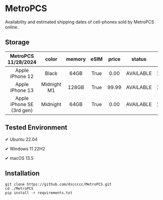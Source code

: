 # MetroPCS
Availability and estimated shipping dates of cell-phones sold by MetroPCS online.
## Storage
|MetroPCS 11/28/2024|color|memory|eSIM|price|status|shipping from|shipping to|
|:--:|:--:|:--:|:--:|:--:|:--:|:--:|:--:|
|Apple iPhone 12|Black|64GB|True|0.00|AVAILABLE|11/28/2024|12/02/2024|
|Apple iPhone 13|Midnight M1|128GB|True|99.99|AVAILABLE|11/28/2024|12/02/2024|
|Apple iPhone SE (3rd gen)|Midnight|64GB|True|0.00|AVAILABLE|11/28/2024|12/02/2024|

## Tested Environment
✔ Ubuntu 22.04

✔ Windows 11 22H2

✔ macOS 13.5
## Installation
```
git clone https://github.com/dsccccc/MetroPCS.git
cd ./MetroPCS
pip install -r requirements.txt
```
